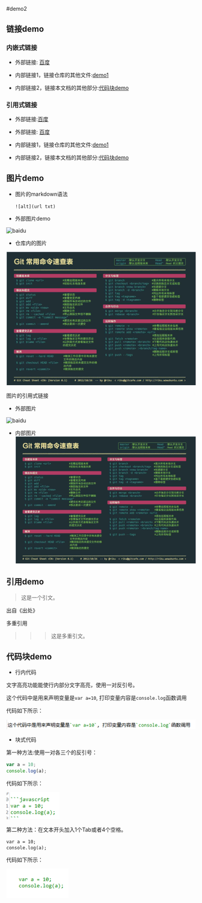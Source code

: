 #demo2

## 链接demo

### 内嵌式链接

* 外部链接: [百度](http://www.baidu.com)
 
* 内部链接1，链接仓库的其他文件:[demo1](demo1.md)

* 内部链接2，链接本文档的其他部分:[代码块demo](demo2.md#代码块demo)


### 引用式链接

* 外部链接:[百度]

* 外部链接: [百度][baidu]

* 内部链接1，链接仓库的其他文件:[demo1]

* 内部链接2，链接本文档的其他部分:[代码块demo]

## 图片demo

* 图片的markdown语法

 	```![alt](url txt)```

* 外部图片demo

![baidu](https://www.baidu.com/img/baidu_jgylogo3.gif "百度网站")

* 仓库内的图片

![](img/Git.png)

图片的引用式链接

* 外部图片

![baidu][baidu_logo]

* 内部图片
![][open_png]


## 引用demo

> 这是一个引文。
 
出自《出处》

多重引用

>>>这是多重引文。

## 代码块demo

* 行内代码

文字高亮功能能使行内部分文字高亮，使用一对反引号。

这个代码中是用来声明变量是`var a=10`, 打印变量内容是`console.log`函数调用

代码如下所示：

![](img/dyh.png)

* 块式代码

第一种方法:使用一对各三个的反引号：

```javascript
var a = 10;
console.log(a);
```
代码如下所示：

![](img/sgfy.png)

第二种方法：在文本开头加入1个Tab或者4个空格。

    var a = 10;
    console.log(a);

代码如下所示：

![](img/sgkg.png)

<!--- 下面是本文档中的用到的链接-->

[百度]:http://www.baidu.com

[baidu]:http://www.baidu.com

[demo1]:demo1.md

[代码块demo]:demo2.md#代码块demo

[open_png]:img/Git.png

[baidu_logo]:https://www.baidu.com/img/bd_logo1.png

